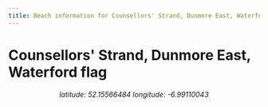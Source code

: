 ```yaml
---
title: Beach information for Counsellors' Strand, Dunmore East, Waterford
---
```

# Counsellors' Strand, Dunmore East, Waterford <span class="material-icons blue-flag">flag</span>

<div align="center"><i>latitude: 52.15566484 longitude: -6.99110043</i></div>